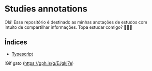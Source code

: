 # Studies annotations
Olá! Esse repositório é destinado as minhas anotações de estudos com intuito de compartilhar informações. Topa estudar comigo? 👩🏽‍💻

## Índices
* [Typescript](https://github.com/letfr/studies-annotations/typescript)

!Gif gato 
(https://gph.is/g/EJgkj7e)